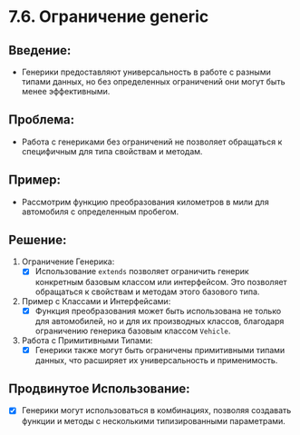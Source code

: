 # 7.6. Ограничение generic

## Введение:

-   Генерики предоставляют универсальность в работе с разными типами данных, но без определенных ограничений они могут быть менее эффективными.

## Проблема:

-   Работа с генериками без ограничений не позволяет обращаться к специфичным для типа свойствам и методам.

## Пример:

-   Рассмотрим функцию преобразования километров в мили для автомобиля с определенным пробегом.

## Решение:

1. Ограничение Генерика:
    - [x] Использование `extends` позволяет ограничить генерик конкретным базовым классом или интерфейсом. Это позволяет обращаться к свойствам и методам этого базового типа.
2. Пример с Классами и Интерфейсами:
    - [x] Функция преобразования может быть использована не только для автомобилей, но и для их производных классов, благодаря ограничению генерика базовым классом `Vehicle`.
3. Работа с Примитивными Типами:
    - [x] Генерики также могут быть ограничены примитивными типами данных, что расширяет их универсальность и применимость.

## Продвинутое Использование:

-   [x] Генерики могут использоваться в комбинациях, позволяя создавать функции и методы с несколькими типизированными параметрами.
